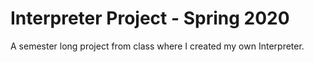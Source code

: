 # Interpreter Project - Spring 2020
A semester long project from class where I created my own Interpreter.

